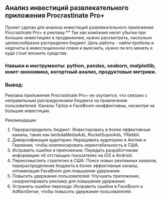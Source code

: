 ## Анализ инвестиций развлекательного приложения Procrastinate Pro+

Проект сделан для анализа инвестиций развлекательного приложения Procrastinate Pro+ в рекламу.** Так как компания несет убытки при больших инвестициях в продвижение, нужно рассмотреть, насколько целеесообразно распределен бюджет. 
Цель работы - найти пробелы и недочеты в инвестиционном плане  и выяснить, нужно ли его менять и куда стоит вложить средства.
### Навыки и инструменты: python, pandas, seaborn, matplotlib, юнит-экономика, когортный анализ, продуктовые метрики.

### Вывод: 

Реклама приложения Procrastinate Pro+ не окупается, что связано с неправильным распределением бюджета на привлечение пользователей. Каналы Tiptop и FaceBoom неэффективны, несмотря на большие инвестиции. 

Рекомендации:

1. Перераспределить бюджет:  Инвестировать в более эффективные каналы, такие как lambdaMediaAds, RocketSuperAds, YRabbit.
2. Диверсификация аудитории:  Наращивать аудиторию в Англии и Германии, чтобы компенсировать нерентабельность в США.
3. Исправить ошибки в приложении:  Передать разработчикам информацию об отстающих показателях на iOS и Android.
4. Переосмыслить стратегию в США:  Поиск новых рекламных каналов, перераспределение бюджета в более эффективные каналы, оптимизация FaceBoom для повышения удержания.
5. Повысить удержание пользователей:  Улучшить приложение, скорректировать рекламу для повышения удержания.
6. Устранить ошибки перехода:  Исправить ошибки в FaceBoom и AdNonSense, чтобы повысить удержание пользователей.

 



